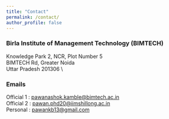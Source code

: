 ```yaml
---
title: "Contact"
permalink: /contact/
author_profile: false
---
```


### Birla Institute of Management Technology (BIMTECH)
Knowledge Park 2, NCR, Plot Number 5 \
BIMTECH Rd, Greater Noida \
Uttar Pradesh 201306 \



### Emails
Official 1 : pawanashok.kamble@bimtech.ac.in \
Official 2 : pawan.phd20@iimshillong.ac.in \
Personal : pawankb13@gmail.com


